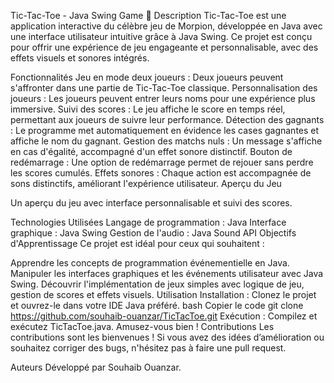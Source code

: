 Tic-Tac-Toe - Java Swing Game 🎲
Description
Tic-Tac-Toe est une application interactive du célèbre jeu de Morpion, développée en Java avec une interface utilisateur intuitive grâce à Java Swing. Ce projet est conçu pour offrir une expérience de jeu engageante et personnalisable, avec des effets visuels et sonores intégrés.

Fonctionnalités
Jeu en mode deux joueurs : Deux joueurs peuvent s'affronter dans une partie de Tic-Tac-Toe classique.
Personnalisation des joueurs : Les joueurs peuvent entrer leurs noms pour une expérience plus immersive.
Suivi des scores : Le jeu affiche le score en temps réel, permettant aux joueurs de suivre leur performance.
Détection des gagnants : Le programme met automatiquement en évidence les cases gagnantes et affiche le nom du gagnant.
Gestion des matchs nuls : Un message s'affiche en cas d'égalité, accompagné d'un effet sonore distinctif.
Bouton de redémarrage : Une option de redémarrage permet de rejouer sans perdre les scores cumulés.
Effets sonores : Chaque action est accompagnée de sons distinctifs, améliorant l'expérience utilisateur.
Aperçu du Jeu

Un aperçu du jeu avec interface personnalisable et suivi des scores.

Technologies Utilisées
Langage de programmation : Java
Interface graphique : Java Swing
Gestion de l'audio : Java Sound API
Objectifs d'Apprentissage
Ce projet est idéal pour ceux qui souhaitent :

Apprendre les concepts de programmation événementielle en Java.
Manipuler les interfaces graphiques et les événements utilisateur avec Java Swing.
Découvrir l'implémentation de jeux simples avec logique de jeu, gestion de scores et effets visuels.
Utilisation
Installation : Clonez le projet et ouvrez-le dans votre IDE Java préféré.
bash
Copier le code
git clone https://github.com/souhaib-ouanzar/TicTacToe.git
Exécution : Compilez et exécutez TicTacToe.java. Amusez-vous bien !
Contributions
Les contributions sont les bienvenues ! Si vous avez des idées d’amélioration ou souhaitez corriger des bugs, n'hésitez pas à faire une pull request.

Auteurs
Développé par Souhaib Ouanzar.

